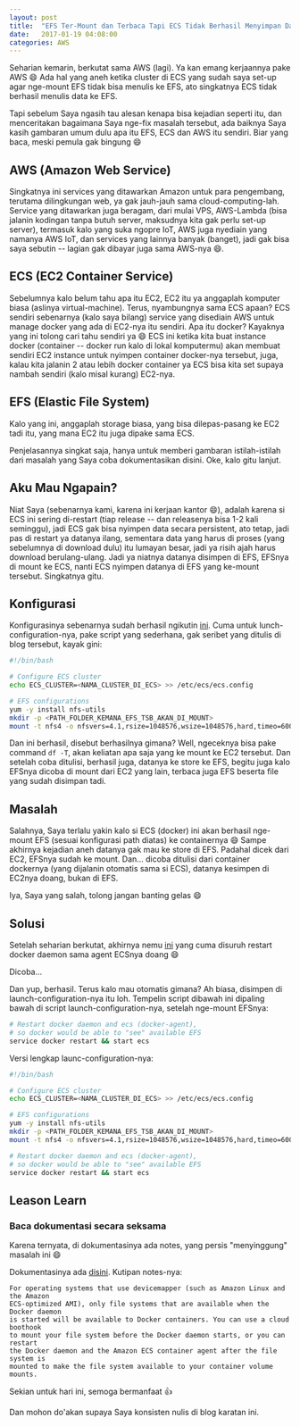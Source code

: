 ```yaml
---
layout: post
title:  "EFS Ter-Mount dan Terbaca Tapi ECS Tidak Berhasil Menyimpan Data Ke EFS"
date:   2017-01-19 04:08:00
categories: AWS
---
```


Seharian kemarin, berkutat sama AWS (lagi). Ya kan emang kerjaannya pake AWS :smile:
Ada hal yang aneh ketika cluster di ECS yang sudah saya set-up agar nge-mount
EFS tidak bisa menulis ke EFS, ato singkatnya ECS tidak berhasil menulis data
ke EFS.

Tapi sebelum Saya ngasih tau alesan kenapa bisa kejadian seperti itu, dan
menceritakan bagaimana Saya nge-fix masalah tersebut, ada baiknya Saya kasih
gambaran umum dulu apa itu EFS, ECS dan AWS itu sendiri. Biar yang baca,
meski pemula gak bingung :smile:

## AWS (Amazon Web Service)
Singkatnya ini services yang ditawarkan Amazon untuk para pengembang, terutama
dilingkungan web, ya gak jauh-jauh sama cloud-computing-lah. Service yang
ditawarkan juga beragam, dari mulai VPS, AWS-Lambda (bisa jalanin kodingan
tanpa butuh server, maksudnya kita gak perlu set-up server), termasuk kalo
yang suka ngopre IoT, AWS juga nyediain yang namanya AWS IoT, dan services
yang lainnya banyak (banget), jadi gak bisa saya sebutin -- lagian gak dibayar
juga sama AWS-nya :smile:.

## ECS (EC2 Container Service)
Sebelumnya kalo belum tahu apa itu EC2, EC2 itu ya anggaplah komputer biasa
(aslinya virtual-machine). Terus, nyambungnya sama ECS apaan? ECS sendiri
sebenarnya (kalo saya bilang) service yang disediain AWS untuk manage
docker yang ada di EC2-nya itu sendiri. Apa itu docker? Kayaknya yang ini
tolong cari tahu sendiri ya :smile: ECS ini ketika kita buat instance
docker (container -- docker run kalo di lokal komputermu) akan membuat 
sendiri EC2 instance untuk nyimpen container docker-nya tersebut,
juga, kalau kita jalanin 2 atau lebih docker container ya ECS bisa kita
set supaya nambah sendiri (kalo misal kurang) EC2-nya.

## EFS (Elastic File System)
Kalo yang ini, anggaplah storage biasa, yang bisa dilepas-pasang
ke EC2 tadi itu, yang mana EC2 itu juga dipake sama ECS.

Penjelasannya singkat saja, hanya untuk memberi gambaran istilah-istilah dari
masalah yang Saya coba dokumentasikan disini. Oke, kalo gitu lanjut.

## Aku Mau Ngapain?
Niat Saya (sebenarnya kami, karena ini kerjaan kantor :smile:), adalah
karena si ECS ini sering di-restart (tiap release -- dan releasenya bisa
1-2 kali seminggu), jadi ECS gak bisa nyimpen data secara persistent, ato
tetap, jadi pas di restart ya datanya ilang, sementara data yang harus
di proses (yang sebelumnya di download dulu) itu lumayan besar, jadi
ya risih ajah harus download berulang-ulang. Jadi ya niatnya datanya
disimpen di EFS, EFSnya di mount ke ECS, nanti ECS nyimpen datanya
di EFS yang ke-mount tersebut. Singkatnya gitu.

## Konfigurasi
Konfigurasinya sebenarnya sudah berhasil ngikutin [ini](https://aws.amazon.com/blogs/compute/using-amazon-efs-to-persist-data-from-amazon-ecs-containers/).
Cuma untuk lunch-configuration-nya, pake script yang sederhana, gak
seribet yang ditulis di blog tersebut, kayak gini:

```bash
#!/bin/bash

# Configure ECS cluster
echo ECS_CLUSTER=<NAMA_CLUSTER_DI_ECS> >> /etc/ecs/ecs.config

# EFS configurations
yum -y install nfs-utils
mkdir -p <PATH_FOLDER_KEMANA_EFS_TSB_AKAN_DI_MOUNT>
mount -t nfs4 -o nfsvers=4.1,rsize=1048576,wsize=1048576,hard,timeo=600,retrans=2 <DISINI_DNS_EFSNYA> <PATH_FOLDER_KEMANA_EFS_TSB_AKAN_DI_MOUNT>
```

Dan ini berhasil, disebut berhasilnya gimana? Well, ngeceknya
bisa pake command `df -T`, akan keliatan apa saja yang ke mount
ke EC2 tersebut. Dan setelah coba ditulisi, berhasil juga, datanya
ke store ke EFS, begitu juga kalo EFSnya dicoba di mount dari EC2
yang lain, terbaca juga EFS beserta file yang sudah disimpan tadi.


## Masalah
Salahnya, Saya terlalu yakin kalo si ECS (docker) ini akan berhasil
nge-mount EFS (sesuai konfigurasi path diatas) ke containernya :smile:
Sampe akhirnya kejadian aneh datanya gak mau ke store di EFS.
Padahal dicek dari EC2, EFSnya sudah ke mount. Dan... dicoba ditulisi
dari container dockernya (yang dijalanin otomatis sama si ECS),
datanya kesimpen di EC2nya doang, bukan di EFS.

Iya, Saya yang salah, tolong jangan banting gelas :smile:


## Solusi
Setelah seharian berkutat, akhirnya nemu [ini](https://forums.aws.amazon.com/thread.jspa?threadID=214845)
yang cuma disuruh restart docker daemon sama agent ECSnya doang :smile:

Dicoba...

Dan yup, berhasil. Terus kalo mau otomatis gimana? Ah biasa, disimpen
di launch-configuration-nya itu loh. Tempelin script dibawah ini dipaling
bawah di script launch-configuration-nya, setelah nge-mount EFSnya:

```bash
# Restart docker daemon and ecs (docker-agent),
# so docker would be able to "see" available EFS
service docker restart && start ecs
```

Versi lengkap launc-configuration-nya:


```bash
#!/bin/bash

# Configure ECS cluster
echo ECS_CLUSTER=<NAMA_CLUSTER_DI_ECS> >> /etc/ecs/ecs.config

# EFS configurations
yum -y install nfs-utils
mkdir -p <PATH_FOLDER_KEMANA_EFS_TSB_AKAN_DI_MOUNT>
mount -t nfs4 -o nfsvers=4.1,rsize=1048576,wsize=1048576,hard,timeo=600,retrans=2 <DISINI_DNS_EFSNYA> <PATH_FOLDER_KEMANA_EFS_TSB_AKAN_DI_MOUNT>

# Restart docker daemon and ecs (docker-agent),
# so docker would be able to "see" available EFS
service docker restart && start ecs
```

## Leason Learn
### Baca dokumentasi secara seksama
Karena ternyata, di dokumentasinya ada notes, yang persis "menyinggung"
masalah ini :smile:

Dokumentasinya ada [disini](http://docs.aws.amazon.com/AmazonECS/latest/developerguide/using_data_volumes.html).
Kutipan notes-nya:

```
For operating systems that use devicemapper (such as Amazon Linux and the Amazon
ECS-optimized AMI), only file systems that are available when the Docker daemon
is started will be available to Docker containers. You can use a cloud boothook 
to mount your file system before the Docker daemon starts, or you can restart 
the Docker daemon and the Amazon ECS container agent after the file system is 
mounted to make the file system available to your container volume mounts.
```

Sekian untuk hari ini, semoga bermanfaat :thumbsup:

Dan mohon do'akan supaya Saya konsisten nulis di blog karatan ini.
